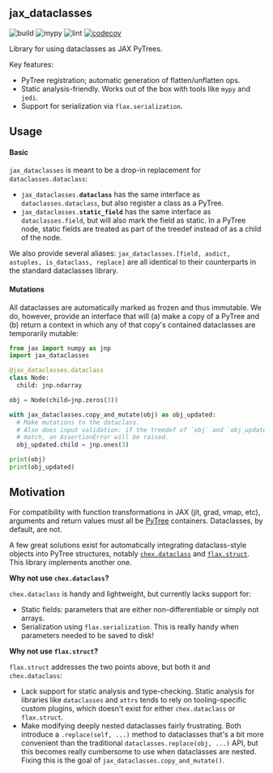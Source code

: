 ## jax_dataclasses

![build](https://github.com/brentyi/jax_dataclasses/workflows/build/badge.svg)
![mypy](https://github.com/brentyi/jax_dataclasses/workflows/mypy/badge.svg?branch=main)
![lint](https://github.com/brentyi/jax_dataclasses/workflows/lint/badge.svg)
[![codecov](https://codecov.io/gh/brentyi/jax_dataclasses/branch/main/graph/badge.svg?token=fFSx7CeKlW)](https://codecov.io/gh/brentyi/jax_dataclasses)

Library for using dataclasses as JAX PyTrees.

Key features:

- PyTree registration; automatic generation of flatten/unflatten ops.
- Static analysis-friendly. Works out of the box with tools like `mypy` and
  `jedi`.
- Support for serialization via `flax.serialization`.

## Usage

#### Basic

`jax_dataclasses` is meant to be a drop-in replacement for
`dataclasses.dataclass`:

- <code>jax_dataclasses.<strong>dataclass</strong></code> has the same interface
  as `dataclasses.dataclass`, but also register a class as a PyTree.
- <code>jax_dataclasses.<strong>static_field</strong></code> has the same
  interface as `dataclasses.field`, but will also mark the field as static. In a
  PyTree node, static fields are treated as part of the treedef instead of as a
  child of the node.

We also provide several aliases:
`jax_dataclasses.[field, asdict, astuples, is_dataclass, replace]` are all
identical to their counterparts in the standard dataclasses library.

#### Mutations

All dataclasses are automatically marked as frozen and thus immutable. We do,
however, provide an interface that will (a) make a copy of a PyTree and (b)
return a context in which any of that copy's contained dataclasses are
temporarily mutable:

```python
from jax import numpy as jnp
import jax_dataclasses

@jax_dataclasses.dataclass
class Node:
  child: jnp.ndarray

obj = Node(child=jnp.zeros(3))

with jax_dataclasses.copy_and_mutate(obj) as obj_updated:
  # Make mutations to the dataclass.
  # Also does input validation: if the treedef of `obj` and `obj_updated` don't
  # match, an AssertionError will be raised.
  obj_updated.child = jnp.ones(3)

print(obj)
print(obj_updated)
```

## Motivation

For compatibility with function transformations in JAX (jit, grad, vmap, etc),
arguments and return values must all be
[PyTree](https://jax.readthedocs.io/en/latest/pytrees.html) containers.
Dataclasses, by default, are not.

A few great solutions exist for automatically integrating dataclass-style
objects into PyTree structures, notably
[`chex.dataclass`](https://github.com/deepmind/chex) and
[`flax.struct`](https://github.com/google/flax). This library implements another
one.

**Why not use `chex.dataclass`?**

`chex.dataclass` is handy and lightweight, but currently lacks support for:

- Static fields: parameters that are either non-differentiable or simply not
  arrays.
- Serialization using `flax.serialization`. This is really handy when parameters
  needed to be saved to disk!

**Why not use `flax.struct`?**

`flax.struct` addresses the two points above, but both it and `chex.dataclass`:

- Lack support for static analysis and type-checking. Static analysis for
  libraries like `dataclasses` and `attrs` tends to rely on tooling-specific
  custom plugins, which doesn't exist for either `chex.dataclass` or
  `flax.struct`.
- Make modifying deeply nested dataclasses fairly frustrating. Both introduce a
  `.replace(self, ...)` method to dataclasses that's a bit more convenient than
  the traditional `dataclasses.replace(obj, ...)` API, but this becomes really
  cumbersome to use when dataclasses are nested. Fixing this is the goal of
  `jax_dataclasses.copy_and_mutate()`.
